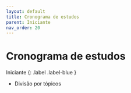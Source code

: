 ```yaml
---
layout: default
title: Cronograma de estudos
parent: Iniciante
nav_order: 20
---
```


# Cronograma de estudos

Iniciante
{: .label .label-blue }

- Divisão por tópicos
